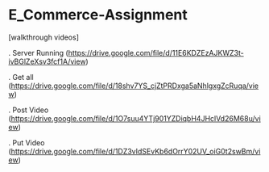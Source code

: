 # E_Commerce-Assignment
[walkthrough videos]

. Server Running (https://drive.google.com/file/d/11E6KDZEzAJKWZ3t-ivBGlZeXsv3fcf1A/view)

. Get all (https://drive.google.com/file/d/18shv7YS_cjZtPRDxga5aNhlgxgZcRuqa/view)

. Post Video (https://drive.google.com/file/d/1O7suu4YTj901YZDiqbH4JHclVd26M68u/view)

. Put Video (https://drive.google.com/file/d/1DZ3vIdSEvKb6dOrrY02UV_oiG0t2swBm/view)